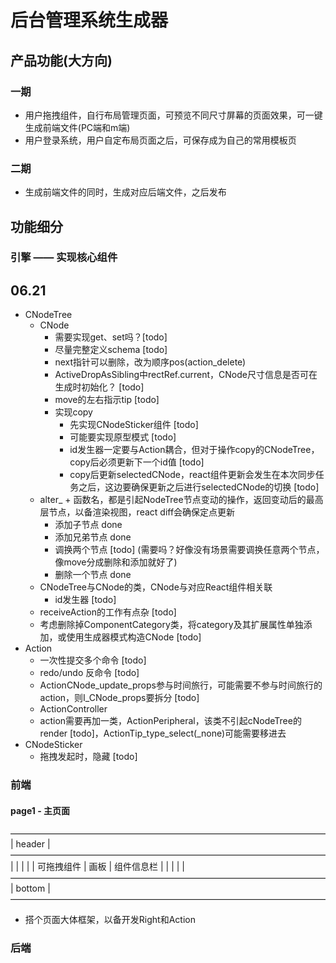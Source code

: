 # 后台管理系统生成器

## 产品功能(大方向)

### 一期

* 用户拖拽组件，自行布局管理页面，可预览不同尺寸屏幕的页面效果，可一键生成前端文件(PC端和m端)
* 用户登录系统，用户自定布局页面之后，可保存成为自己的常用模板页

### 二期

* 生成前端文件的同时，生成对应后端文件，之后发布

## 功能细分

### 引擎 —— 实现核心组件

## 06.21

* CNodeTree
  * CNode
    * 需要实现get、set吗？[todo]
    * 尽量完整定义schema [todo]
    * next指针可以删除，改为顺序pos(action_delete)
    * ActiveDropAsSibling中rectRef.current，CNode尺寸信息是否可在生成时初始化？ [todo]
    * move的左右指示tip [todo]
    * 实现copy
      * 先实现CNodeSticker组件 [todo]
      * 可能要实现原型模式 [todo]
      * id发生器一定要与Action耦合，但对于操作copy的CNodeTree，copy后必须更新下一个id值 [todo]
      * copy后更新selectedCNode，react组件更新会发生在本次同步任务之后，这边要确保更新之后进行selectedCNode的切换 [todo]
  * alter_ + 函数名，都是引起NodeTree节点变动的操作，返回变动后的最高层节点，以备渲染视图，react diff会确保定点更新
    * 添加子节点 done
    * 添加兄弟节点 done
    * 调换两个节点 [todo] (需要吗？好像没有场景需要调换任意两个节点，像move分成删除和添加就好了)
    * 删除一个节点 done
  * CNodeTree与CNode的类，CNode与对应React组件相关联
    * id发生器 [todo]
  * receiveAction的工作有点杂 [todo]
  * 考虑删除掉ComponentCategory类，将category及其扩展属性单独添加，或使用生成器模式构造CNode [todo]
* Action
  * 一次性提交多个命令 [todo]
  * redo/undo 反命令 [todo]
  * ActionCNode_update_props参与时间旅行，可能需要不参与时间旅行的action，则I_CNode_props要拆分 [todo]
  * ActionController
  * action需要再加一类，ActionPeripheral，该类不引起cNodeTree的render [todo]，ActionTip_type_select(_none)可能需要移进去
* CNodeSticker
  * 拖拽发起时，隐藏 [todo]

### 前端

#### page1 - 主页面

 ————————————————————————————————————
|              header                |
 ————————————————————————————————————
|            |         |             |
| 可拖拽组件  |   画板  |  组件信息栏  |
|            |         |             |
 ————————————————————————————————————
|              bottom                |
 ————————————————————————————————————

* 搭个页面大体框架，以备开发Right和Action

### 后端
